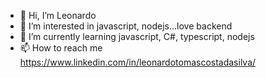 - 👋 Hi, I’m Leonardo
- 👀 I’m interested in javascript, nodejs...love backend
- 🌱 I’m currently learning javascript, C#, typescript, nodejs
- 📫 How to reach me https://www.linkedin.com/in/leonardotomascostadasilva/
